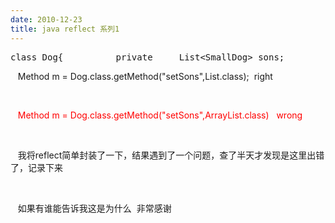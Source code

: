 ```yaml
---
date: 2010-12-23
title: java reflect 系列1
---
```



<p> </p> <pre name="code" class="java">class Dog{          private     List&lt;SmallDog&gt; sons;          public void setSons(List&lt;SmallDog&gt; sons){                this.sons = sons;          }    }</pre> <p>&nbsp;&nbsp; Method m = Dog.class.getMethod(&quot;setSons&quot;,List.class); &nbsp;right</p> <p>&nbsp;</p> <p>&nbsp;&nbsp; <span style="color: #ff0000;">Method m = Dog.class.getMethod(&quot;setSons&quot;,ArrayList.class) &nbsp; wrong</span></p> <p>&nbsp;</p> <p>&nbsp;&nbsp; 我将reflect简单封装了一下，结果遇到了一个问题，查了半天才发现是这里出错了，记录下来</p> <p>&nbsp;</p> <p>&nbsp;&nbsp; 如果有谁能告诉我这是为什么 &nbsp;非常感谢</p> <p>&nbsp;</p> <p>&nbsp;</p>